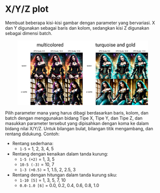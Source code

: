 # X/Y/Z plot

Membuat beberapa kisi-kisi gambar dengan parameter yang bervariasi. X dan Y digunakan sebagai baris dan kolom, sedangkan kisi Z digunakan sebagai dimensi batch.

<figure><img src="../../.gitbook/assets/image (6).png" alt=""><figcaption></figcaption></figure>

Pilih parameter mana yang harus dibagi berdasarkan baris, kolom, dan batch dengan menggunakan bidang Tipe X, Tipe Y, dan Tipe Z, dan masukkan parameter tersebut yang dipisahkan dengan koma ke dalam bidang nilai X/Y/Z. Untuk bilangan bulat, bilangan titik mengambang, dan rentang didukung. Contoh:

* Rentang sederhana:&#x20;
  * `1-5` = 1, 2, 3, 4, 5&#x20;
* Rentang dengan kenaikan dalam tanda kurung:&#x20;
  * `1-5 (+2)` = 1, 3, 5&#x20;
  * `10-5 (-3)` = 10, 7&#x20;
  * `1-3 (+0.5)` = 1, 1.5, 2, 2.5, 3&#x20;
* Rentang dengan hitungan dalam tanda kurung siku:&#x20;
  * `1-10 [5]` = 1, 3, 5, 7, 10&#x20;
  * `0.0-1.0 [6]` = 0.0, 0.2, 0.4, 0.6, 0.8, 1.0
